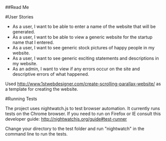 ##Read Me

#User Stories

* As a user, I want to be able to enter a name of the website that will
  be generated.
* As a user, I want to be able to view a generic website for the startup
  name that I entered.
* As a user, I want to see generic stock pictures of happy people in my
  website.
* As a user, I want to see generic exciting statements and descriptions
  in my website.
* As an admin, I want to view if any errors occur on the site and
  descriptive errors of what happened.

Used http://www.1stwebdesigner.com/create-scrolling-parallax-website/ as
a template for creating the website. 

#Running Tests

  The project uses nightwatch.js to test browser automation. It currently runs tests on the Chrome browser.
  If you need to run on Firefox or IE consult this developer guide: http://nightwatchjs.org/guide#test-runner
  
  Change your directory to the test folder and run "nightwatch" in the command line to run the tests.
